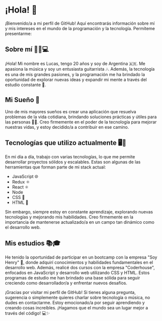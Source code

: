 <h1>¡Hola! 👋</h1>

<p>¡Bienvenido/a a mi perfil de GitHub! Aquí encontrarás información sobre mí y mis intereses en el mundo de la programación y la tecnología. Permíteme presentarme:</p>

<h2>Sobre mí 👦🎸💻</h2>

<p>¡Hola! Mi nombre es Lucas, tengo 20 años y soy de Argentina 🇦🇷. Me apasiona la música y soy un entusiasta guitarrista 🎶. Además, la tecnología es una de mis grandes pasiones, y la programación me ha brindado la oportunidad de explorar nuevas ideas y expandir mi mente a través del estudio constante 🚀.</p>

<h2>Mi Sueño 🌟</h2>

<p>Uno de mis mayores sueños es crear una aplicación que resuelva problemas de la vida cotidiana, brindando soluciones prácticas y útiles para las personas 📱💡. Creo firmemente en el poder de la tecnología para mejorar nuestras vidas, y estoy decidido/a a contribuir en ese camino.</p>

<h2>Tecnologías que utilizo actualmente 🖥️🚀</h2>

<p>En mi día a día, trabajo con varias tecnologías, lo que me permite desarrollar proyectos sólidos y escalables. Estas son algunas de las herramientas que forman parte de mi stack actual:</p>

<ul>
  <li>JavaScript 🌐</li>
  <li>Redux ⚛️</li>
  <li>React ⚛️</li>
  <li>Node </li>
  <li>CSS 🎨</li>
  <li>HTML 📝</li>
</ul>

<p>Sin embargo, siempre estoy en constante aprendizaje, explorando nuevas tecnologías y mejorando mis habilidades. Creo firmemente en la importancia de mantenerse actualizado/a en un campo tan dinámico como el desarrollo web.</p>

<h2>Mis estudios 📚🎓</h2>

<p>He tenido la oportunidad de participar en un bootcamp con la empresa "Soy Henry" 🚀, donde adquirí conocimientos y habilidades fundamentales en el desarrollo web. Además, realicé dos cursos con la empresa "Coderhouse", enfocados en JavaScript y desarrollo web utilizando CSS y HTML. Estos programas de estudio me han brindado una base sólida para seguir creciendo como desarrollador/a y enfrentar nuevos desafíos.</p>

<p>¡Gracias por visitar mi perfil de GitHub! Si tienes alguna pregunta, sugerencia o simplemente quieres charlar sobre tecnología o música, no dudes en contactarme. Estoy emocionado/a por seguir aprendiendo y creando cosas increíbles. ¡Hagamos que el mundo sea un lugar mejor a través del código! 💻✨</p>

